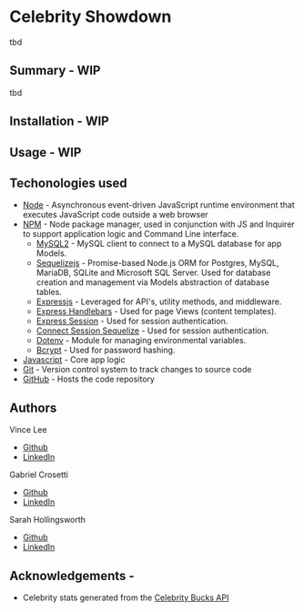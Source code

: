 # Celebrity Showdown
tbd

## Summary - WIP
tbd

## Installation - WIP

## Usage - WIP


## Techonologies used
* [Node](https://nodejs.org/en/) - Asynchronous event-driven JavaScript runtime environment that executes JavaScript code outside a web browser
* [NPM](https://www.npmjs.com/) - Node package manager, used in conjunction with JS and Inquirer to support application logic and Command Line interface.
  * [MySQL2](https://www.npmjs.com/package/mysql2) - MySQL client to connect to a MySQL database for app Models.
  * [Sequelizejs](https://sequelize.org/) -  Promise-based Node.js ORM for Postgres, MySQL, MariaDB, SQLite and Microsoft SQL Server. Used for database creation and management via Models abstraction of database tables.
  * [Expressjs](https://expressjs.com/) - Leveraged for API's, utility methods, and middleware.
  * [Express Handlebars](https://www.npmjs.com/package/express-handlebars) - Used for page Views (content templates).
  * [Express Session](https://www.npmjs.com/package/express-session) - Used for session authentication.
  * [Connect Session Sequelize](https://www.npmjs.com/package/connect-session-sequelize) - Used for session authentication.
  * [Dotenv](https://www.npmjs.com/package/dotenv) - Module for managing environmental variables.
  * [Bcrypt](https://www.npmjs.com/package/bcrypt) - Used for password hashing.
* [Javascript](https://developer.mozilla.org/en-US/docs/Web/javascript) - Core app logic
* [Git](https://git-scm.com/doc) - Version control system to track changes to source code
* [GitHub](https://docs.github.com/en) - Hosts the code repository

## Authors
Vince Lee
* [Github](https://github.com/StarryBlue7)
* [LinkedIn](https://www.linkedin.com/in/vince-lee/)

Gabriel Crosetti
* [Github](https://github.com/gabrielcrosetti)
* [LinkedIn](https://www.linkedin.com/in/gabriel-crosetti/)

Sarah Hollingsworth
* [Github](https://github.com/sahhollingsworth)
* [LinkedIn](https://www.linkedin.com/in/sarahhollingsworth/)

## Acknowledgements -
* Celebrity stats generated from the [Celebrity Bucks API](https://rapidapi.com/brianiswu/api/celebrity-bucks/details) 

